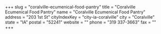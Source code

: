 +++
slug = "coralville-ecumenical-food-pantry"
title = "Coralville Ecumenical Food Pantry"
name = "Coralville Ecumenical Food Pantry"
address = "203 1st St"
cityIndexKey = "city-ia-coralville"
city = "Coralville"
state = "IA"
postal = "52241"
website = ""
phone = "319 337-3663"
fax = ""
+++
